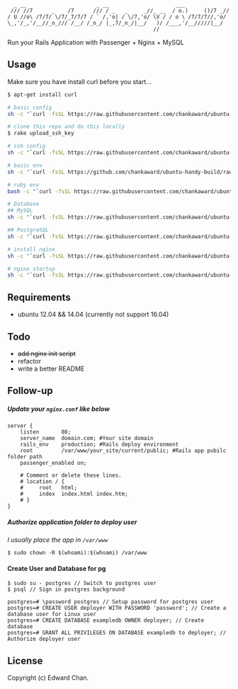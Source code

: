 ```
  _ __                      _ __                     ___              
 /// //7      _    /7      /// / _   _     _//_ __  / o.)     ()/7 _//
/ U //o\ /7/7/ \/7/_7/7/7 / ` /,'o| / \/7,'o/ \V / / o \ /7/7/7//,'o/ 
\_,'/_,'/__//_n_/// /__/ /_n_/ |_,7/_n_/|__/   )/ /___,'/__/////|__/  
                                              //                      
```

Run your Rails Application with Passenger + Nginx + MySQL

## Usage

Make sure you have install curl before you start...

```sh
$ apt-get install curl
```

```sh
# basic config
sh -c "`curl -fsSL https://raw.githubusercontent.com/chankaward/ubuntu-handy-build/master/basic_config.sh`"

# clone this repo and do this locally
$ rake upload_ssh_key

# ssh config
sh -c "`curl -fsSL https://raw.githubusercontent.com/chankaward/ubuntu-handy-build/master/ssh_config.sh`"

# basic env
sh -c "`curl -fsSL https://github.com/chankaward/ubuntu-handy-build/raw/master/basic_env.sh`"

# ruby env
bash -c "`curl -fsSL https://raw.githubusercontent.com/chankaward/ubuntu-handy-build/master/ruby_env.sh`"

# Database
## MySQL
sh -c "`curl -fsSL https://raw.githubusercontent.com/chankaward/ubuntu-handy-build/master/install_mysql.sh`"

## PostgreSQL
sh -c "`curl -fsSL https://raw.githubusercontent.com/chankaward/ubuntu-handy-build/master/install_psql.sh`"

# install nginx
sh -c "`curl -fsSL https://raw.githubusercontent.com/chankaward/ubuntu-handy-build/master/install_nginx.sh`"

# nginx startup
sh -c "`curl -fsSL https://raw.githubusercontent.com/chankaward/ubuntu-handy-build/master/nginx_init.sh`"
```

## Requirements

* ubuntu 12.04 && 14.04 (currently not support 16.04)

## Todo

* ~~add nginx init script~~
* refactor
* write a better README

## Follow-up

##### Update your `nginx.conf` like below
```
server {
    listen       80;
    server_name  domain.com; #Your site domain
    rails_env    production; #Rails deploy environment
    root         /var/www/your_site/current/public; #Rails app pubilc folder path
    passenger_enabled on;

    # Comment or delete these lines.
    # location / {
    #     root   html;
    #     index  index.html index.htm;
    # }
}
```

##### Authorize application folder to deploy user
_I usually place the app in `/var/www`_
```
$ sudo chown -R $(whoami):$(whoami) /var/www
```

#### Create User and Database for pg
```
$ sudo su - postgres // Switch to postgres user
$ psql // Sign in postgres background
```

```
postgres=# \password postgres // Setup password for postgres user
postgres=# CREATE USER deployer WITH PASSWORD 'password'; // Create a database user for Linux user
postgres=# CREATE DATABASE exampledb OWNER deployer; // Create database
postgres=# GRANT ALL PRIVILEGES ON DATABASE exampledb to deployer; // Authorize deployer user
```

## License
Copyright (c) Edward Chan.

